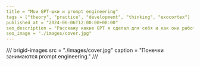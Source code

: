 ```yaml
---
title = "Мои GPT-шки и prompt engineering"
tags = ["theory", "practice", "development", "thinking", "exocortex"]
published_at = "2024-06-06T12:00:00+00:00"
seo_description = "Расскажу какие GPT я сделал для себя и как они работают"
seo_image = "./images/cover.jpg"
---
```


/// brigid-images
src = "./images/cover.jpg"
caption = "Понечки занимаются prompt engineering."
///

